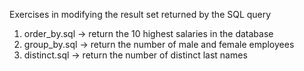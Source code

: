 Exercises in modifying the result set returned by the SQL query

1.  order_by.sql -> return the 10 highest salaries in the database
2.  group_by.sql -> return the number of male and female employees
3.  distinct.sql -> return the number of distinct last names